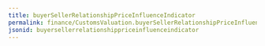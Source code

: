 ```yaml
---
title: buyerSellerRelationshipPriceInfluenceIndicator
permalink: finance/CustomsValuation.buyerSellerRelationshipPriceInfluenceIndicator.html
jsonid: buyersellerrelationshippriceinfluenceindicator
---
```


